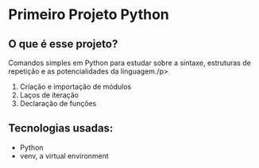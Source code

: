 <h1>Primeiro Projeto Python</h1>
<h2>O que é esse projeto?</h2>
<p>Comandos simples em Python para estudar sobre a sintaxe, estruturas de repetição e as potencialidades da linguagem./p>
<ol>
  <li>Criação e importação de módulos</li>
  <li>Laços de iteração</li>
  <li>Declaração de funções</li>
</ol>
<h2>Tecnologias usadas:</h2>
<ul>
  <li>Python</li>
  <li>venv, a virtual environment</li>
</ul>

